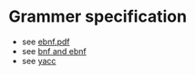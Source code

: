 # Grammer specification

* see [ebnf.pdf](https://ics.uci.edu/~pattis/ICS-33/lectures/ebnf.pdf)
* see [bnf and ebnf](https://matt.might.net/articles/grammars-bnf-ebnf/)
* see [yacc](https://silcnitc.github.io/yacc.html)
